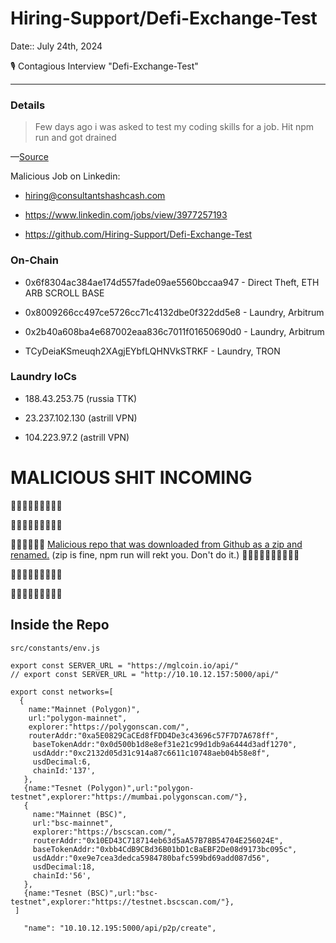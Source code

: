 # Hiring-Support/Defi-Exchange-Test


Date:: July 24th, 2024

🎙️ Contagious Interview "Defi-Exchange-Test"   
    
---

### Details

> Few days ago i was asked to test my coding skills for a job. Hit npm run and got drained    

—[Source](https://x.com/AjSam0x/status/1816558439578910978)
    
Malicious Job on Linkedin:

- hiring@consultantshashcash.com   

- https://www.linkedin.com/jobs/view/3977257193   

- https://github.com/Hiring-Support/Defi-Exchange-Test    


### On-Chain

- 0x6f8304ac384ae174d557fade09ae5560bccaa947 - Direct Theft, ETH ARB SCROLL BASE

- 0x8009266cc497ce5726cc71c4132dbe0f322dd5e8 - Laundry, Arbitrum

- 0x2b40a608ba4e687002eaa836c7011f01650690d0 - Laundry, Arbitrum

- TCyDeiaKSmeuqh2XAgjEYbfLQHNVkSTRKF - Laundry, TRON
    

### Laundry IoCs

- 188.43.253.75    (russia TTK)

- 23.237.102.130   (astrill VPN)

- 104.223.97.2     (astrill VPN)


# MALICIOUS SHIT INCOMING 

🚨🚨🚨🚨🚨🚨🚨🚨🚨

🚨🚨🚨🚨🚨🚨🚨🚨🚨

🚨🚨🚨🚨🚨🚨 [Malicious repo that was downloaded from Github as a zip and renamed.](./CI_MALICIOUS_Hiring-Support_Defi-Exchange-Test.zip) (zip is fine, npm run will rekt you. Don't do it.) 🚨🚨🚨🚨🚨🚨🚨🚨🚨🚨

🚨🚨🚨🚨🚨🚨🚨🚨🚨

🚨🚨🚨🚨🚨🚨🚨🚨🚨



## Inside the Repo

`src/constants/env.js`

```
export const SERVER_URL = "https://mglcoin.io/api/"
// export const SERVER_URL = "http://10.10.12.157:5000/api/"

export const networks=[
  {
    name:"Mainnet (Polygon)",
    url:"polygon-mainnet",
    explorer:"https://polygonscan.com/", 
    routerAddr:"0xa5E0829CaCEd8fFDD4De3c43696c57F7D7A678ff",
     baseTokenAddr:"0x0d500b1d8e8ef31e21c99d1db9a6444d3adf1270",
     usdAddr:"0xc2132d05d31c914a87c6611c10748aeb04b58e8f",
     usdDecimal:6,
     chainId:'137',
   },
   {name:"Tesnet (Polygon)",url:"polygon-testnet",explorer:"https://mumbai.polygonscan.com/"},
   {
     name:"Mainnet (BSC)",
     url:"bsc-mainnet",
     explorer:"https://bscscan.com/",
     routerAddr:"0x10ED43C718714eb63d5aA57B78B54704E256024E",
     baseTokenAddr:"0xbb4CdB9CBd36B01bD1cBaEBF2De08d9173bc095c",
     usdAddr:"0xe9e7cea3dedca5984780bafc599bd69add087d56",
     usdDecimal:18,
     chainId:'56',
   },
   {name:"Tesnet (BSC)",url:"bsc-testnet",explorer:"https://testnet.bscscan.com/"},
 ]
```

```
   "name": "10.10.12.195:5000/api/p2p/create",
```   